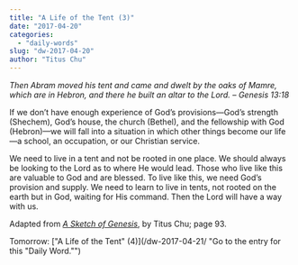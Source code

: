 ```yaml
---
title: "A Life of the Tent (3)"
date: "2017-04-20"
categories: 
  - "daily-words"
slug: "dw-2017-04-20"
author: "Titus Chu"
---
```


_Then Abram moved his tent and came and dwelt by the oaks of Mamre, which are in Hebron, and there he built an altar to the Lord._ _– Genesis 13:18_

If we don’t have enough experience of God’s provisions—God’s strength (Shechem), God’s house, the church (Bethel), and the fellowship with God (Hebron)—we will fall into a situation in which other things become our life—a school, an occupation, or our Christian service.

We need to live in a tent and not be rooted in one place. We should always be looking to the Lord as to where He would lead. Those who live like this are valuable to God and are blessed. To live like this, we need God’s provision and supply. We need to learn to live in tents, not rooted on the earth but in God, waiting for His command. Then the Lord will have a way with us.

Adapted from _[A Sketch of Genesis](/book-gen-sketch/ "Go to the listing for this book.")_, by Titus Chu; page 93.

Tomorrow: ["A Life of the Tent" (4)](/dw-2017-04-21/ "Go to the entry for this "Daily Word."")
